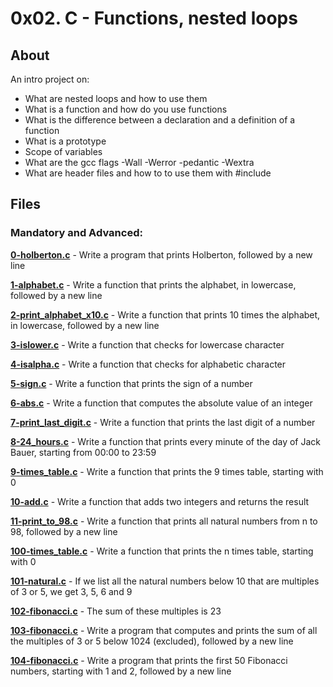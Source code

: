 # 0x02. C - Functions, nested loops
## About
An intro project on:
- What are nested loops and how to use them
- What is a function and how do you use functions
- What is the difference between a declaration and a definition of a function
- What is a prototype
- Scope of variables
- What are the gcc flags -Wall -Werror -pedantic -Wextra
- What are header files and how to to use them with #include

## Files
### Mandatory and Advanced:
**[0-holberton.c](0-holberton.c)** - Write a program that prints Holberton, followed by a new line

**[1-alphabet.c](1-alphabet.c)** - Write a function that prints the alphabet, in lowercase, followed by a new line

**[2-print_alphabet_x10.c](2-print_alphabet_x10.c)** - Write a function that prints 10 times the alphabet, in lowercase, followed by a new line

**[3-islower.c](3-islower.c)** - Write a function that checks for lowercase character

**[4-isalpha.c](4-isalpha.c)** - Write a function that checks for alphabetic character

**[5-sign.c](5-sign.c)** - Write a function that prints the sign of a number

**[6-abs.c](6-abs.c)** - Write a function that computes the absolute value of an integer

**[7-print_last_digit.c](7-print_last_digit.c)** - Write a function that prints the last digit of a number

**[8-24_hours.c](8-24_hours.c)** - Write a function that prints every minute of the day of Jack Bauer, starting from 00:00 to 23:59

**[9-times_table.c](9-times_table.c)** - Write a function that prints the 9 times table, starting with 0

**[10-add.c](10-add.c)** - Write a function that adds two integers and returns the result

**[11-print_to_98.c](11-print_to_98.c)** - Write a function that prints all natural numbers from n to 98, followed by a new line

**[100-times_table.c](100-times_table.c)** - Write a function that prints the n times table, starting with 0

**[101-natural.c](101-natural.c)** - If we list all the natural numbers below 10 that are multiples of 3 or 5, we get 3, 5, 6 and 9

**[102-fibonacci.c](102-fibonacci.c)** - The sum of these multiples is 23

**[103-fibonacci.c](103-fibonacci.c)** - Write a program that computes and prints the sum of all the multiples of 3 or 5 below 1024 (excluded), followed by a new line

**[104-fibonacci.c](104-fibonacci.c)** - Write a program that prints the first 50 Fibonacci numbers, starting with 1 and 2, followed by a new line

